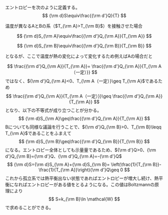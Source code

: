 
エントロピーを次のように定義する。
$$
    {\rm d}S\equiv\frac{{\rm d'}Q}{T}
$$

温度が異なるAとBの系（$T_{\rm A}>T_{\rm B}$）を接触させた場合

$$
    {\rm d}S_{\rm A}\equiv\frac{{\rm d'}Q_{\rm A}}{T_{\rm A}}
$$

$$
    {\rm d}S_{\rm B}\equiv\frac{{\rm d'}Q_{\rm B}}{T_{\rm B}}
$$

となるが、ここで温度が熱の変化によって変化するため例えばAの場合だと

$$
    \frac{{\rm d'}Q_{\rm A}}{T_{\rm A}}=
    \frac{{\rm d'}Q_{\rm A}}{T_{\rm A（一定）}}
$$
ではなく、${\rm d'}Q_{\rm A}<0、T_{\rm A（一定）}\geq T_{\rm A}$であるため
$$
    \frac{{\rm d'}Q_{\rm A}}{T_{\rm A（一定）}}\geq
    \frac{{\rm d'}Q_{\rm A}}{T_{\rm A}}
$$
となり、以下の不等式が成り立つことが分かる。
$$
    {\rm d}S_{\rm A}\geq\frac{{\rm d'}Q_{\rm A}}{T_{\rm A}}
$$
Bについても同様な議論を行うことで、${\rm d'}Q_{\rm B}>0、T_{\rm B}\leqq T_{\rm A}$であることをふまえて
$$
    {\rm d}S_{\rm B}\geq\frac{{\rm d'}Q_{\rm B}}{T_{\rm B}}
$$
になる。エントロピー全体としても示量量であるため、${\rm d'}Q>0、{\rm d'}Q_{\rm B}={\rm d'}Q、{\rm d'}Q_{\rm A}=-{\rm d'}Q$
$$
    {\rm d}S={\rm d}S_{\rm A}+{\rm d}S_{\rm B}=
    \left(\frac{1}{T_{\rm B}}-\frac{1}{T_{\rm A}}\right){\rm d'}Q\geq 0
$$
これから孤立系では熱平衡出ない状態であればエントロピーが増大し続け、熱平衡になればエントロピーがある値をとるようになる。この値はBoltzmannの原理により
$$
    S=k_{\rm B}\ln \mathcal{W}
$$
で求めることができる。
